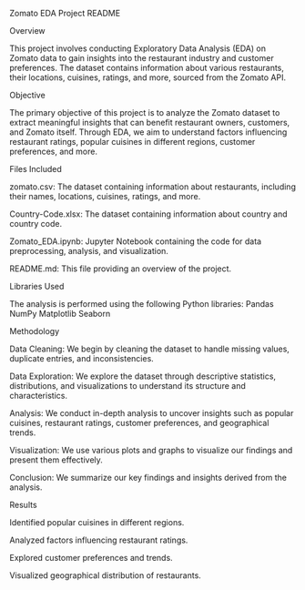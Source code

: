 Zomato EDA Project README

Overview

This project involves conducting Exploratory Data Analysis (EDA) on Zomato data to gain insights into the restaurant industry and customer preferences. The dataset contains information about various restaurants, their locations, cuisines, ratings, and more, sourced from the Zomato API.

Objective

The primary objective of this project is to analyze the Zomato dataset to extract meaningful insights that can benefit restaurant owners, customers, and Zomato itself. Through EDA, we aim to understand factors influencing restaurant ratings, popular cuisines in different regions, customer preferences, and more.


Files Included

zomato.csv: The dataset containing information about restaurants, including their names, locations, cuisines, ratings, and more.

Country-Code.xlsx: The dataset containing information about country and country code.

Zomato_EDA.ipynb: Jupyter Notebook containing the code for data preprocessing, analysis, and visualization.

README.md: This file providing an overview of the project.


Libraries Used

The analysis is performed using the following Python libraries:
Pandas
NumPy
Matplotlib
Seaborn

Methodology

Data Cleaning: We begin by cleaning the dataset to handle missing values, duplicate entries, and inconsistencies.

Data Exploration: We explore the dataset through descriptive statistics, distributions, and visualizations to understand its structure and characteristics.

Analysis: We conduct in-depth analysis to uncover insights such as popular cuisines, restaurant ratings, customer preferences, and geographical trends.

Visualization: We use various plots and graphs to visualize our findings and present them effectively.

Conclusion: We summarize our key findings and insights derived from the analysis.

Results

Identified popular cuisines in different regions.

Analyzed factors influencing restaurant ratings.

Explored customer preferences and trends.

Visualized geographical distribution of restaurants.
